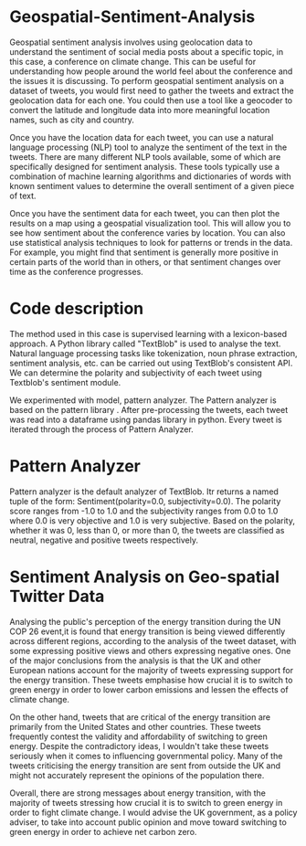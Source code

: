 # Geospatial-Sentiment-Analysis

Geospatial sentiment analysis involves using geolocation data to understand the sentiment of social media posts about a specific topic, in this case, a conference on climate change. This can be useful for understanding how people around the world feel about the conference and the issues it is discussing. To perform geospatial sentiment analysis on a dataset of tweets, you would first need to gather the tweets and extract the geolocation data for each one. You could then use a tool like a geocoder to convert the latitude and longitude data into more meaningful location names, such as city and country.

Once you have the location data for each tweet, you can use a natural language processing (NLP) tool to analyze the sentiment of the text in the tweets. There are many different NLP tools available, some of which are specifically designed for sentiment analysis. These tools typically use a combination of machine learning algorithms and dictionaries of words with known sentiment values to determine the overall sentiment of a given piece of text.

Once you have the sentiment data for each tweet, you can then plot the results on a map using a geospatial visualization tool. This will allow you to see how sentiment about the conference varies by location. You can also use statistical analysis techniques to look for patterns or trends in the data. For example, you might find that sentiment is generally more positive in certain parts of the world than in others, or that sentiment changes over time as the conference progresses.

# Code description 

The method used in this case is supervised learning with a lexicon-based approach. A Python library called "TextBlob" is used to analyse the text. Natural language processing tasks like tokenization, noun phrase extraction, sentiment analysis, etc. can be carried out using TextBlob's consistent API. We can determine the polarity and subjectivity of each tweet using Textblob's sentiment module.

We experimented with model, pattern analyzer. The Pattern analyzer is based on the pattern library . After pre-processing the tweets, each tweet was read into a dataframe using pandas library in python. Every tweet is iterated through the process of Pattern Analyzer.

# Pattern Analyzer

Pattern analyzer is the default analyzer of TextBlob. Itr returns a named tuple of the form: Sentiment(polarity=0.0, subjectivity=0.0). The polarity score ranges from -1.0 to 1.0 and the subjectivity ranges from 0.0 to 1.0 where 0.0 is very objective and 1.0 is very subjective. Based on the polarity, whether it was 0, less than 0, or more than 0, the tweets are classified as neutral, negative and positive tweets respectively.

# Sentiment Analysis on Geo-spatial Twitter Data

Analysing the public's perception of the energy transition during the UN COP 26 event,it is found that energy transition is being viewed differently across different regions, according to the analysis of the tweet dataset, with some expressing positive views and others expressing negative ones. One of the major conclusions from the analysis is that the UK and other European nations account for the majority of tweets expressing support for the energy transition. These tweets emphasise how crucial it is to switch to green energy in order to lower carbon emissions and lessen the effects of climate change.

On the other hand, tweets that are critical of the energy transition are primarily from the United States and other countries. These tweets frequently contest the validity and affordability of switching to green energy. Despite the contradictory ideas, I wouldn't take these tweets seriously when it comes to influencing governmental policy. Many of the tweets criticising the energy transition are sent from outside the UK and might not accurately represent the opinions of the population there.

Overall, there are strong messages about energy transition, with the majority of tweets stressing how crucial it is to switch to green energy in order to fight climate change. I would advise the UK government, as a policy adviser, to take into account public opinion and move toward switching to green energy in order to achieve net carbon zero.

